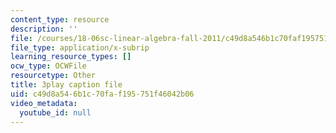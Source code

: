 ```yaml
---
content_type: resource
description: ''
file: /courses/18-06sc-linear-algebra-fall-2011/c49d8a546b1c70faf195751f46042b06_AmQcoopBUTk.srt
file_type: application/x-subrip
learning_resource_types: []
ocw_type: OCWFile
resourcetype: Other
title: 3play caption file
uid: c49d8a54-6b1c-70fa-f195-751f46042b06
video_metadata:
  youtube_id: null
---
```

